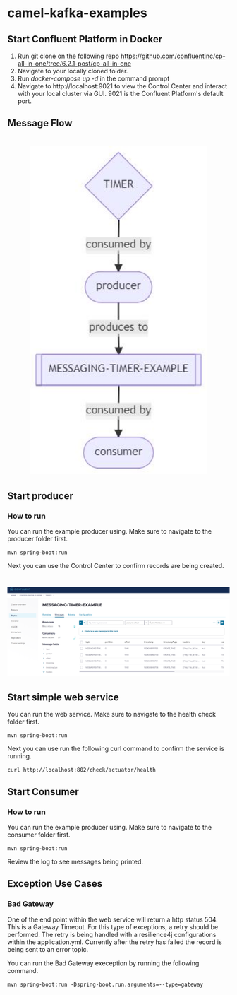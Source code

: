 # camel-kafka-examples

## Start Confluent Platform in Docker
1. Run git clone on the following repo https://github.com/confluentinc/cp-all-in-one/tree/6.2.1-post/cp-all-in-one
2. Navigate to your locally cloned folder.
3. Run _docker-compose up -d_ in the command prompt
4. Navigate to http://localhost:9021 to view the Control Center and interact with your local cluster via GUI. 9021 is the Confluent Platform's default port.

## Message Flow

<h1 align="center">
  <a href="https://github.com/jeffreytse/jekyll-spaceship">
    <img alt="producer" src="https://raw.githubusercontent.com/zachariahyoung/camel-kafka-examples/master/images/diagram.jpg" width="400">
  </a>
  
</h1>

## Start producer

### How to run

You can run the example producer using.  Make sure to navigate to the producer folder first.

    mvn spring-boot:run

Next you can use the Control Center to confirm records are being created.

<h1 align="center">
  <a href="https://github.com/jeffreytse/jekyll-spaceship">
    <img alt="producer" src="https://raw.githubusercontent.com/zachariahyoung/camel-kafka-examples/master/images/producer.PNG" width="600">
  </a>
  
</h1>

## Start simple web service

You can run the web service.  Make sure to navigate to the health check folder first.

    mvn spring-boot:run

Next you can use run the following curl command to confirm the service is running.
    
    curl http://localhost:802/check/actuator/health

## Start Consumer

### How to run

You can run the example producer using.  Make sure to navigate to the consumer folder first.

    mvn spring-boot:run

Review the log to see messages being printed.

## Exception Use Cases

### Bad Gateway

One of the end point within the web service will return a http status 504.  This is a Gateway Timeout.  For this type of exceptions, a retry should be performed.  The retry is being handled with a resilience4j configurations within the application.yml.  Currently after the retry has failed the record is being sent to an error topic.

You can run the Bad Gateway exeception by running the following command.
    
    mvn spring-boot:run -Dspring-boot.run.arguments=--type=gateway


